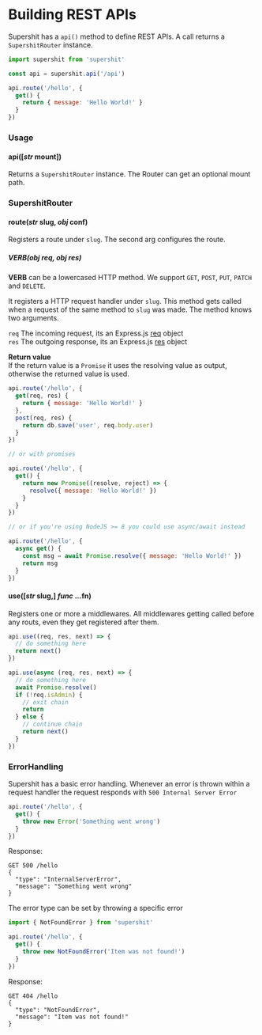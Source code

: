Building REST APIs
==================

Supershit has a `api()` method to define REST APIs. A call returns a `SupershitRouter` instance.

```js
import supershit from 'supershit'

const api = supershit.api('/api')

api.route('/hello', {
  get() {
    return { message: 'Hello World!' }
  }
})
```

### Usage

#### api([*str* mount])

Returns a `SupershitRouter` instance. The Router can get an optional mount path.


### SupershitRouter

#### route(*str* slug, *obj* conf)

Registers a route under `slug`. The second arg configures the route.

##### VERB(*obj* req, *obj* res)

**VERB** can be a lowercased HTTP method. We support `GET`, `POST`, `PUT`, `PATCH` and `DELETE`.

It registers a HTTP request handler under `slug`. This method gets called when a request of the same method to `slug` was made. The method knows two arguments.

`req` The incoming request, its an Express.js [req](http://expressjs.com/en/4x/api.html#req) object  
`res` The outgoing response, its an Express.js [res](http://expressjs.com/en/4x/api.html#res) object  

**Return value**  
If the return value is a `Promise` it uses the resolving value as output,
otherwise the returned value is used.

```js
api.route('/hello', {
  get(req, res) {
    return { message: 'Hello World!' }
  },
  post(req, res) {
    return db.save('user', req.body.user)
  }
})

// or with promises

api.route('/hello', {
  get() {
    return new Promise((resolve, reject) => {
      resolve({ message: 'Hello World!' })
    }
  }
})

// or if you're using NodeJS >= 8 you could use async/await instead

api.route('/hello', {
  async get() {
    const msg = await Promise.resolve({ message: 'Hello World!' })
    return msg
  }
})
```

#### use([*str* slug,] *func* ...fn)

Registers one or more a middlewares. All middlewares getting called before any routs, even they get registered after them.

```js
api.use((req, res, next) => {
  // do something here
  return next()
})
```

```js
api.use(async (req, res, next) => {
  // do something here
  await Promise.resolve()
  if (!req.isAdmin) {
    // exit chain
    return
  } else {
    // continue chain
    return next()
  }
})
```

### ErrorHandling

Supershit has a basic error handling. Whenever an error is thrown within a request handler the request responds with `500 Internal Server Error`

```js
api.route('/hello', {
  get() {
    throw new Error('Something went wrong')
  }
})
```

Response:

```http
GET 500 /hello
{
  "type": "InternalServerError",
  "message": "Something went wrong"
}
```

The error type can be set by throwing a specific error

```js
import { NotFoundError } from 'supershit'

api.route('/hello', {
  get() {
    throw new NotFoundError('Item was not found!')
  }
})
```

Response:

```http
GET 404 /hello
{
  "type": "NotFoundError",
  "message": "Item was not found!"
}
```

